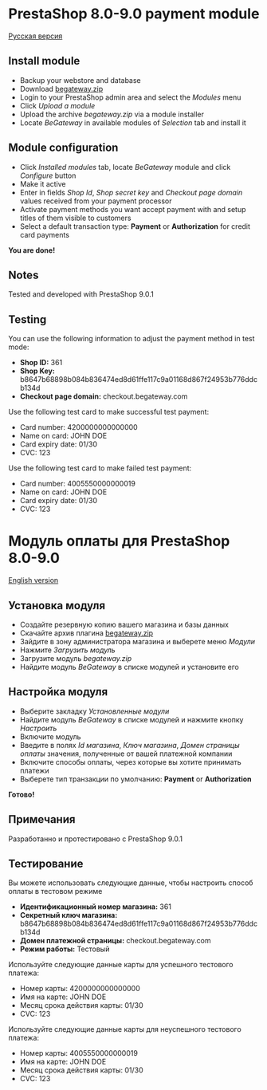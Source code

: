 # PrestaShop 8.0-9.0 payment module

[Русская версия](#модуль-оплаты-prestashop)

## Install module

  * Backup your webstore and database
  * Download [begateway.zip](https://github.com/begateway/prestashop-payment-module/raw/master/begateway.zip)
  * Login to your PrestaShop admin area and select the _Modules_ menu
  * Click _Upload a module_
  * Upload the archive _begateway.zip_ via a module installer
  * Locate _BeGateway_ in available modules of _Selection_ tab and install it

## Module configuration

  * Click _Installed modules_ tab, locate _BeGateway_ module and click _Configure_ button
  * Make it active
  * Enter in fields _Shop Id_, _Shop secret key_  and _Checkout page domain_ values received from your payment processor
  * Activate payment methods you want accept payment with and setup titles of them visible to customers
  * Select a default transaction type: __Payment__ or __Authorization__ for credit card payments

**You are done!**

## Notes

Tested and developed with PrestaShop 9.0.1

## Testing

You can use the following information to adjust the payment method in test mode:

  * __Shop ID:__ 361
  * __Shop Key:__ b8647b68898b084b836474ed8d61ffe117c9a01168d867f24953b776ddcb134d
  * __Checkout page domain:__ checkout.begateway.com

Use the following test card to make successful test payment:

  * Card number: 4200000000000000
  * Name on card: JOHN DOE
  * Card expiry date: 01/30
  * CVC: 123

Use the following test card to make failed test payment:

  * Card number: 4005550000000019
  * Name on card: JOHN DOE
  * Card expiry date: 01/30
  * CVC: 123

# Модуль оплаты для PrestaShop 8.0-9.0

[English version](#prestashop-payment-module)

## Установка модуля

  * Создайте резервную копию вашего магазина и базы данных
  * Скачайте архив плагина [begateway.zip](https://github.com/begateway/prestashop-payment-module/raw/master/begateway.zip)
  * Зайдите в зону администратора магазина и выберете меню _Модули_
  * Нажмите _Загрузить модуль_
  * Загрузите модуль _begateway.zip_
  * Найдите модуль _BeGateway_ в списке модулей и установите его

## Настройка модуля

  * Выберите закладку _Установленные модули_
  * Найдите модуль _BeGateway_ в списке модулей и нажмите кнопку _Настроить_
  * Включите модуль
  * Введите в полях _Id магазина_, _Ключ магазина_, _Домен страницы оплаты_ значения, полученные от вашей платежной компании
  * Включите способы оплаты, через которые вы хотите принимать платежи
  * Выберете тип транзакции по умолчанию: __Payment__ or __Authorization__

**Готово!**

## Примечания

Разработанно и протестировано с PrestaShop 9.0.1

## Тестирование

Вы можете использовать следующие данные, чтобы настроить способ оплаты в тестовом режиме

  * __Идентификационный номер магазина:__ 361
  * __Секретный ключ магазина:__ b8647b68898b084b836474ed8d61ffe117c9a01168d867f24953b776ddcb134d
  * __Домен платежной страницы:__ checkout.begateway.com
  * __Режим работы:__ Тестовый

Используйте следующие данные карты для успешного тестового платежа:

  * Номер карты: 4200000000000000
  * Имя на карте: JOHN DOE
  * Месяц срока действия карты: 01/30
  * CVC: 123

Используйте следующие данные карты для неуспешного тестового платежа:

  * Номер карты: 4005550000000019
  * Имя на карте: JOHN DOE
  * Месяц срока действия карты: 01/30
  * CVC: 123
